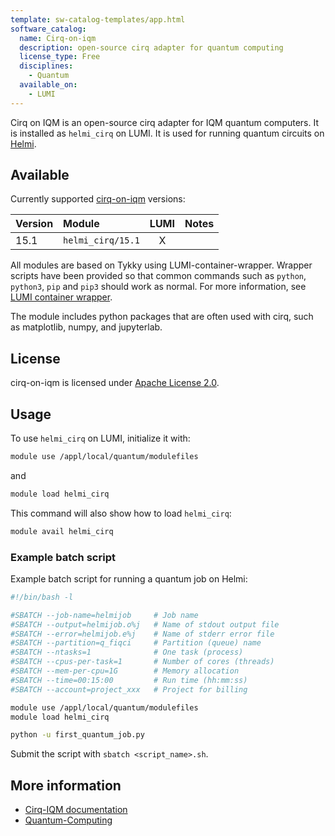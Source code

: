 ```yaml
---
template: sw-catalog-templates/app.html
software_catalog:
  name: Cirq-on-iqm
  description: open-source cirq adapter for quantum computing
  license_type: Free
  disciplines:
    - Quantum
  available_on:
    - LUMI
---
```


Cirq on IQM is an open-source cirq adapter for IQM quantum computers. It is
installed as `helmi_cirq` on LUMI. It is used for running quantum circuits on
[Helmi](../computing/quantum-computing/helmi/running-on-helmi.md).

## Available

Currently supported [cirq-on-iqm](https://iqm-finland.github.io/cirq-on-iqm/) versions:

| Version | Module                               | LUMI  | Notes           |
|:--------|:-------------------------------------|:-----:|-----------------|
| 15.1    | `helmi_cirq/15.1`                    | X     |                 |


All modules are based on Tykky using LUMI-container-wrapper.
Wrapper scripts have been provided so that common commands such as `python`,
`python3`, `pip` and `pip3` should work as normal. For more information, see
[LUMI container wrapper](https://docs.lumi-supercomputer.eu/software/installing/container-wrapper/).

The module includes python packages that are often used with cirq, such as matplotlib,
numpy, and jupyterlab.

## License

cirq-on-iqm is licensed under
[Apache License 2.0](https://github.com/iqm-finland/cirq-on-iqm/blob/main/LICENSE).

## Usage

To use `helmi_cirq` on LUMI, initialize it with:

```bash
module use /appl/local/quantum/modulefiles
```

and 

```bash
module load helmi_cirq
```

This command will also show how to load `helmi_cirq`:

```bash
module avail helmi_cirq
```

### Example batch script

Example batch script for running a quantum job on Helmi:

```bash title="LUMI"
#!/bin/bash -l

#SBATCH --job-name=helmijob     # Job name
#SBATCH --output=helmijob.o%j   # Name of stdout output file
#SBATCH --error=helmijob.e%j    # Name of stderr error file
#SBATCH --partition=q_fiqci     # Partition (queue) name
#SBATCH --ntasks=1              # One task (process)
#SBATCH --cpus-per-task=1       # Number of cores (threads)
#SBATCH --mem-per-cpu=1G        # Memory allocation
#SBATCH --time=00:15:00         # Run time (hh:mm:ss)
#SBATCH --account=project_xxx   # Project for billing

module use /appl/local/quantum/modulefiles
module load helmi_cirq

python -u first_quantum_job.py
```

Submit the script with `sbatch <script_name>.sh`.

## More information

- [Cirq-IQM documentation](https://iqm-finland.github.io/cirq-on-iqm/user_guide.html)
- [Quantum-Computing](../computing/quantum-computing/helmi/running-on-helmi.md)
